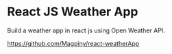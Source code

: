 # React JS Weather App

Build a weather app in react js using Open Weather API.

https://github.com/Magpiny/react-weatherApp




